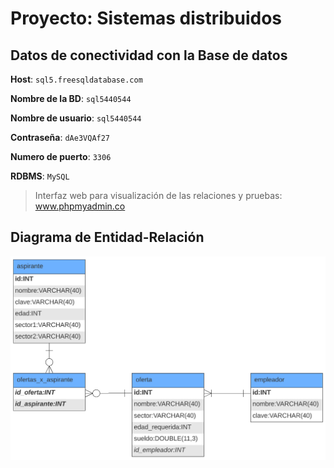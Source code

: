 # Proyecto: Sistemas distribuidos

## Datos de conectividad con la Base de datos

**Host**: `sql5.freesqldatabase.com`

**Nombre de la BD**: `sql5440544`

**Nombre de usuario**: `sql5440544`

**Contraseña**: `dAe3VQAf27`

**Numero de puerto**: `3306`

**RDBMS**: `MySQL`

> Interfaz web para visualización de las relaciones y pruebas: www.phpmyadmin.co

## Diagrama de Entidad-Relación

![](images/diagramaER.png)
